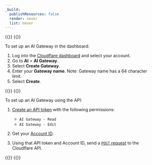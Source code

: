 ```yaml
---
_build:
  publishResources: false
  render: never
  list: never
---
```


{{<tabs labels="Dashboard | API">}}
{{<tab label="dashboard" no-code="true">}}

To set up an AI Gateway in the dashboard:

1. Log into the [Cloudflare dashboard](https://dash.cloudflare.com/) and select your account.
2. Go to **AI** > **AI Gateway**.
3. Select **Create Gateway**.
4. Enter your **Gateway name**. Note: Gateway name has a 64 character limit.
5. Select **Create**.

{{</tab>}}
{{<tab label="api" no-code="true">}}

To set up an AI Gateway using the API:

1. [Create an API token](/fundamentals/api/get-started/create-token/) with the following permissions:
    - `AI Gateway - Read`
    - `AI Gateway - Edit`

2. Get your [Account ID](/fundamentals/setup/find-account-and-zone-ids/).
3. Using that API token and Account ID, send a [`POST` request](/api/operations/aig-config-create-gateway) to the Cloudflare API.

{{</tab>}}
{{</tabs>}}